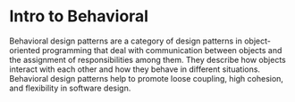 # Intro to Behavioral
Behavioral design patterns are a category of design patterns in object-oriented programming that deal with communication
between objects and the assignment of responsibilities among them. They describe how objects interact with each other 
and how they behave in different situations. Behavioral design patterns help to promote loose coupling, high cohesion, 
and flexibility in software design.